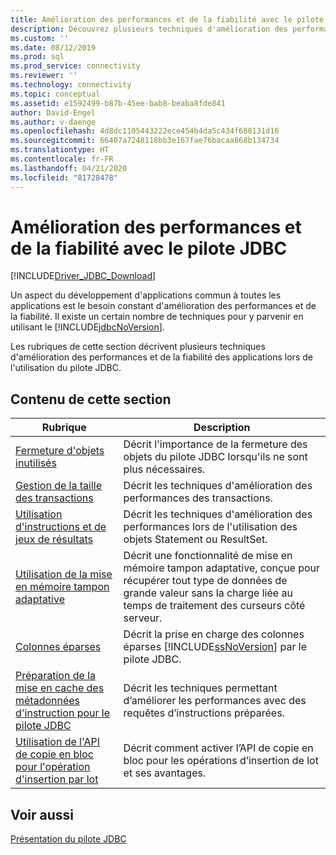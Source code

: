 ```yaml
---
title: Amélioration des performances et de la fiabilité avec le pilote JDBC
description: Découvrez plusieurs techniques d'amélioration des performances et de la fiabilité des applications lors de l'utilisation du pilote Microsoft JDBC pour SQL Server.
ms.custom: ''
ms.date: 08/12/2019
ms.prod: sql
ms.prod_service: connectivity
ms.reviewer: ''
ms.technology: connectivity
ms.topic: conceptual
ms.assetid: e1592499-b87b-45ee-bab8-beaba8fde841
author: David-Engel
ms.author: v-daenge
ms.openlocfilehash: 4d8dc1105443222ece454b4da5c434f688131d16
ms.sourcegitcommit: 66407a7248118bb3e167fae76bacaa868b134734
ms.translationtype: HT
ms.contentlocale: fr-FR
ms.lasthandoff: 04/21/2020
ms.locfileid: "81728478"
---
```

# <a name="improving-performance-and-reliability-with-the-jdbc-driver"></a>Amélioration des performances et de la fiabilité avec le pilote JDBC

[!INCLUDE[Driver_JDBC_Download](../../includes/driver_jdbc_download.md)]

Un aspect du développement d'applications commun à toutes les applications est le besoin constant d'amélioration des performances et de la fiabilité. Il existe un certain nombre de techniques pour y parvenir en utilisant le [!INCLUDE[jdbcNoVersion](../../includes/jdbcnoversion_md.md)].  
  
Les rubriques de cette section décrivent plusieurs techniques d'amélioration des performances et de la fiabilité des applications lors de l'utilisation du pilote JDBC.  

## <a name="in-this-section"></a>Contenu de cette section

|Rubrique|Description|  
|-----------|-----------------|  
|[Fermeture d'objets inutilisés](../../connect/jdbc/closing-objects-when-not-in-use.md)|Décrit l'importance de la fermeture des objets du pilote JDBC lorsqu'ils ne sont plus nécessaires.|  
|[Gestion de la taille des transactions](../../connect/jdbc/managing-transaction-size.md)|Décrit les techniques d'amélioration des performances des transactions.|  
|[Utilisation d'instructions et de jeux de résultats](../../connect/jdbc/working-with-statements-and-result-sets.md)|Décrit les techniques d'amélioration des performances lors de l'utilisation des objets Statement ou ResultSet.|  
|[Utilisation de la mise en mémoire tampon adaptative](../../connect/jdbc/using-adaptive-buffering.md)|Décrit une fonctionnalité de mise en mémoire tampon adaptative, conçue pour récupérer tout type de données de grande valeur sans la charge liée au temps de traitement des curseurs côté serveur.|  
|[Colonnes éparses](../../connect/jdbc/sparse-columns.md)|Décrit la prise en charge des colonnes éparses [!INCLUDE[ssNoVersion](../../includes/ssnoversion-md.md)] par le pilote JDBC.|  
|[Préparation de la mise en cache des métadonnées d'instruction pour le pilote JDBC](../../connect/jdbc/prepared-statement-metadata-caching-for-the-jdbc-driver.md)|Décrit les techniques permettant d’améliorer les performances avec des requêtes d’instructions préparées.|
|[Utilisation de l'API de copie en bloc pour l'opération d'insertion par lot](../../connect/jdbc/use-bulk-copy-api-batch-insert-operation.md)|Décrit comment activer l’API de copie en bloc pour les opérations d’insertion de lot et ses avantages.|

## <a name="see-also"></a>Voir aussi

[Présentation du pilote JDBC](../../connect/jdbc/overview-of-the-jdbc-driver.md)  
  
